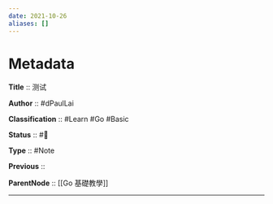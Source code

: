 ```yaml
---
date: 2021-10-26
aliases: []
---
```


# Metadata

**Title** :: 测试

**Author** :: #dPaulLai

**Classification** :: #Learn #Go #Basic

**Status** :: #🌱

**Type** :: #Note

**Previous** ::

**ParentNode** :: [[Go 基礎教學]]

---
